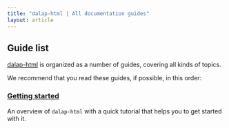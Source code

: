 ```yaml
---
title: "dalap-html | All documentation guides"
layout: article
---
```


## Guide list

[dalap-html]({{site.baseurl}}/) is organized as a number of guides, covering all kinds of topics.

We recommend that you read these guides, if possible, in this order:

###  [Getting started]({{site.baseurl}}/articles/getting_started.html)

An overview of `dalap-html` with a quick tutorial that helps you to get started with it.

